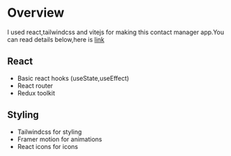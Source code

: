 # Overview
>
I used react,tailwindcss and vitejs for making this contact manager app.You can read details below,here is [link](https://calm-gnome-70316b.netlify.app/)

## React
- Basic react hooks (useState,useEffect)
- React router
- Redux toolkit

## Styling
- Tailwindcss for styling
- Framer motion for animations
- React icons for icons
